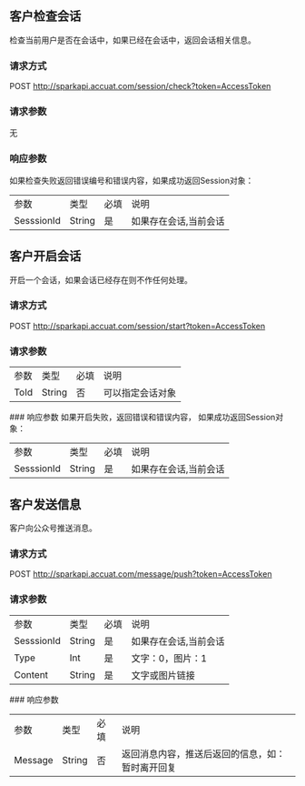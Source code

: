 ## 客户检查会话
检查当前用户是否在会话中，如果已经在会话中，返回会话相关信息。
### 请求方式
POST http://sparkapi.accuat.com/session/check?token=AccessToken

###	请求参数
无
###	响应参数
如果检查失败返回错误编号和错误内容，如果成功返回Session对象：
<table>
   <tr>
      <td>参数</td>
      <td>类型</td>
      <td>必填</td>
      <td>说明</td>
   </tr>
   <tr>
      <td>SesssionId</td>
      <td>String</td>
      <td>是</td>
      <td>如果存在会话,当前会话</td>
   </tr>
</table>

## 客户开启会话
开启一个会话，如果会话已经存在则不作任何处理。
### 请求方式
POST http://sparkapi.accuat.com/session/start?token=AccessToken
### 请求参数
<table>
   <tr>
      <td>参数</td>
      <td>类型</td>
      <td>必填</td>
      <td>说明</td>
   </tr>
   <tr>
      <td>ToId</td>
      <td>String</td>
      <td>否</td>
      <td>可以指定会话对象</td>
   </tr>
</table>
### 响应参数
如果开启失败，返回错误和错误内容，
如果成功返回Session对象：
<table>
   <tr>
      <td>参数</td>
      <td>类型</td>
      <td>必填</td>
      <td>说明</td>
   </tr>
   <tr>
      <td>SesssionId</td>
      <td>String</td>
      <td>是</td>
      <td>如果存在会话,当前会话</td>
   </tr>
</table>

## 客户发送信息
客户向公众号推送消息。
### 请求方式
POST http://sparkapi.accuat.com/message/push?token=AccessToken
###	请求参数
<table>
   <tr>
      <td>参数</td>
      <td>类型</td>
      <td>必填</td>
      <td>说明</td>
   </tr>
   <tr>
      <td>SesssionId</td>
      <td>String</td>
      <td>是</td>
      <td>如果存在会话,当前会话</td>
   </tr>  
   <tr>
      <td>Type</td>
      <td>Int</td>
      <td>是</td>
      <td>文字：0，图片：1</td>
   </tr>
   <tr>
      <td>Content</td>
      <td>String</td>
      <td>是</td>
      <td>文字或图片链接</td>
   </tr>
</table>
### 响应参数
<table>
   <tr>
      <td>参数</td>
      <td>类型</td>
      <td>必填</td>
      <td>说明</td>
   </tr>
   <tr>
      <td>Message</td>
      <td>String</td>
      <td>否</td>
      <td>返回消息内容，推送后返回的信息，如：暂时离开回复</td>
   </tr>
</table>